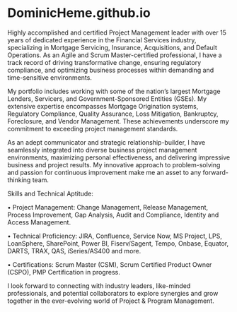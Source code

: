 # DominicHeme.github.io
Highly accomplished and certified Project Management leader with over 15 years of dedicated experience in the Financial Services industry, specializing in Mortgage Servicing, Insurance, Acquisitions, and Default Operations. As an Agile and Scrum Master-certified professional, I have a track record of driving transformative change, ensuring regulatory compliance, and optimizing business processes within demanding and time-sensitive environments.

My portfolio includes working with some of the nation’s largest Mortgage Lenders, Servicers, and Government-Sponsored Entities (GSEs). My extensive expertise encompasses Mortgage Origination systems, Regulatory Compliance, Quality Assurance, Loss Mitigation, Bankruptcy, Foreclosure, and Vendor Management. These achievements underscore my commitment to exceeding project management standards.

As an adept communicator and strategic relationship-builder, I have seamlessly integrated into diverse business project management environments, maximizing personal effectiveness, and delivering impressive business and project results. My innovative approach to problem-solving and passion for continuous improvement make me an asset to any forward-thinking team.

Skills and Technical Aptitude:

 • Project Management: Change Management, Release Management, Process Improvement, Gap Analysis, Audit and Compliance, Identity and Access Management.
 
 • Technical Proficiency: JIRA, Confluence, Service Now, MS Project, LPS, LoanSphere, SharePoint, Power BI, Fiserv/Sagent, Tempo, Onbase, Equator, DARTS, TRAX, QAS, iSeries/AS400 and more.
 
 • Certifications: Scrum Master (CSM), Scrum Certified Product Owner (CSPO), PMP Certification in progress.


I look forward to connecting with industry leaders, like-minded professionals, and potential collaborators to explore synergies and grow together in the ever-evolving world of Project & Program Management.
